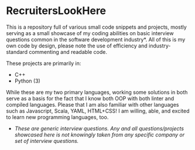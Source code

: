 # RecruitersLookHere
This is a repository full of various small code snippets and projects, mostly serving as a small showcase of my coding abilities on basic interview questions common in the software development industry*. All of this is my own code by design, please note the use of efficiency and industry-standard commenting and readable code. 

These projects are primarily in:
  - C++
  - Python (3)


While these are my two primary languages, working some solutions in both serve as a basis for the fact that I know both OOP with both linter and compiled languages. Please that I am also familiar with other languages such as Javascript, Scala, YAML, HTML+CSS! I am willing, able, and excited to learn new programming languages, too. 




* *These are generic interview questions. Any and all questions/projects showcased here is not knowingly taken from any specific company or set of interview questions.*
